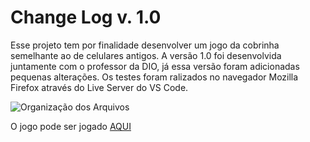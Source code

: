 # Change Log v. 1.0

Esse projeto tem por finalidade desenvolver um jogo da cobrinha semelhante ao de celulares antigos. A versão 1.0 foi desenvolvida juntamente com o professor da DIO, já essa versão foram adicionadas pequenas alterações. Os testes foram ralizados no navegador Mozilla Firefox através do Live Server do VS Code.

![Organização dos Arquivos](https://github.com/Igor-Wolf/Jogo-da-Memoria/blob/main/src/images/demo.png?raw=true)


O jogo pode ser jogado [AQUI](https://igor-wolf.github.io/Jogo-da-Memoria/)

